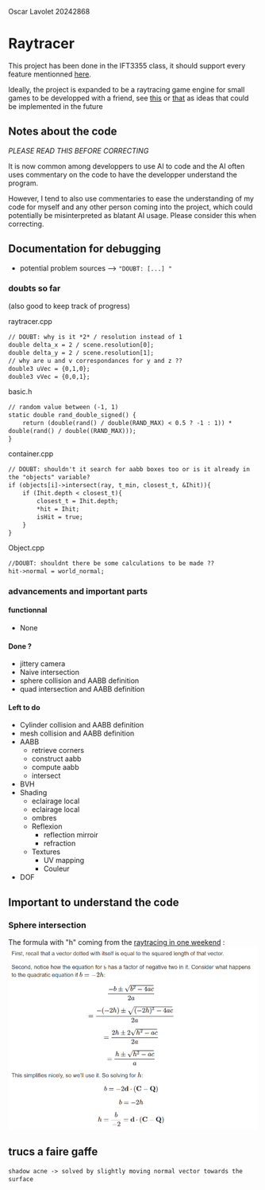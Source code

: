 Oscar Lavolet 20242868

# Raytracer
This project has been done in the IFT3355 class, it should support every feature mentionned [here](a24_ift3355_tp2.pdf).

Ideally, the project is expanded to be a raytracing game engine for small games to be developped with a friend, see [this]() or [that]() as ideas that could be implemented in the future


## Notes about the code
_PLEASE READ THIS BEFORE CORRECTING_

It is now common among developpers to use AI to code and the AI often uses commentary on the code to have the developper understand the program. 

However, I tend to also use commentaries to ease the understanding of my code for myself and any other person coming into the project, which could potentially be misinterpreted as blatant AI usage. Please consider this when correcting.


## Documentation for debugging
 - potential problem sources --> `"DOUBT: [...] "`


### doubts so far 
(also good to keep track of progress)


raytracer.cpp
```
// DOUBT: why is it *2* / resolution instead of 1
double delta_x = 2 / scene.resolution[0];
double delta_y = 2 / scene.resolution[1];
// why are u and v correspondances for y and z ??
double3 uVec = {0,1,0};
double3 vVec = {0,0,1};
```

basic.h
```
// random value between (-1, 1)  
static double rand_double_signed() {
	return (double(rand() / double(RAND_MAX) < 0.5 ? -1 : 1)) * double(rand() / double((RAND_MAX)));
}
```

container.cpp
```
// DOUBT: shouldn't it search for aabb boxes too or is it already in the "objects" variable?
if (objects[i]->intersect(ray, t_min, closest_t, &Ihit)){
    if (Ihit.depth < closest_t){
        closest_t = Ihit.depth;
        *hit = Ihit;
        isHit = true;
    }
}
```

Object.cpp
```
//DOUBT: shouldnt there be some calculations to be made ??
hit->normal = world_normal;
```


### advancements and important parts
#### functionnal
 - None

#### Done ?
 - jittery camera
 - Naive intersection
 - sphere collision and AABB definition
 - quad intersection and AABB definition

#### Left to do 
 - Cylinder collision and AABB definition
 - mesh collision and AABB definition
 - AABB 
    - retrieve corners
    - construct aabb
    - compute aabb
    - intersect
 - BVH
 - Shading
    - eclairage local
    - eclairage local 
    - ombres
    - Reflexion
        - reflection mirroir
        - refraction
    - Textures
        - UV mapping
        - Couleur
 - DOF

## Important to understand the code

### Sphere intersection
The formula with "h" coming from the [raytracing in one weekend](https://raytracing.github.io/books/RayTracingInOneWeekend.html) :
![simpler sphere intersection](simpler_sphere_intersection.png)




## trucs a faire gaffe 

    shadow acne -> solved by slightly moving normal vector towards the surface
